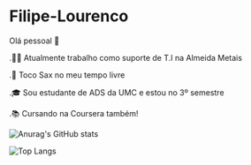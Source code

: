 # Filipe-Lourenco
Olá pessoal 👏

.🧑‍💼 Atualmente trabalho como suporte de T.I na Almeida Metais

.🎷 Toco Sax no meu tempo livre 

.🎓 Sou estudante de ADS da UMC e estou no 3º semestre 

.📚 Cursando na Coursera também!

![Anurag's GitHub stats](https://github-readme-stats.vercel.app/api?username=Filipe-Lourenco7&show_icons=true&theme=transparent) 

![Top Langs](https://github-readme-stats.vercel.app/api/top-langs/?username=Filipe-Lourenco7&layout=compact)

